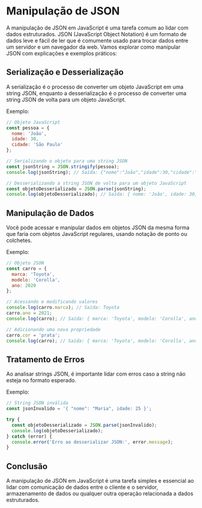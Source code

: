 # Manipulação de JSON

A manipulação de JSON em JavaScript é uma tarefa comum ao lidar com dados estruturados. JSON (JavaScript Object Notation) é um formato de dados leve e fácil de ler que é comumente usado para trocar dados entre um servidor e um navegador da web. Vamos explorar como manipular JSON com explicações e exemplos práticos:

## Serialização e Desserialização

A serialização é o processo de converter um objeto JavaScript em uma string JSON, enquanto a desserialização é o processo de converter uma string JSON de volta para um objeto JavaScript.

Exemplo:

```js
// Objeto JavaScript
const pessoa = {
  nome: 'João',
  idade: 30,
  cidade: 'São Paulo'
};

// Serializando o objeto para uma string JSON
const jsonString = JSON.stringify(pessoa);
console.log(jsonString); // Saída: {"nome":"João","idade":30,"cidade":"São Paulo"}

// Desserializando a string JSON de volta para um objeto JavaScript
const objetoDesserializado = JSON.parse(jsonString);
console.log(objetoDesserializado); // Saída: { nome: 'João', idade: 30, cidade: 'São Paulo' }
```

## Manipulação de Dados

Você pode acessar e manipular dados em objetos JSON da mesma forma que faria com objetos JavaScript regulares, usando notação de ponto ou colchetes.

Exemplo:

```js
// Objeto JSON
const carro = {
  marca: 'Toyota',
  modelo: 'Corolla',
  ano: 2020
};

// Acessando e modificando valores
console.log(carro.marca); // Saída: Toyota
carro.ano = 2021;
console.log(carro); // Saída: { marca: 'Toyota', modelo: 'Corolla', ano: 2021 }

// Adicionando uma nova propriedade
carro.cor = 'prata';
console.log(carro); // Saída: { marca: 'Toyota', modelo: 'Corolla', ano: 2021, cor: 'prata' }
```

## Tratamento de Erros

Ao analisar strings JSON, é importante lidar com erros caso a string não esteja no formato esperado.

Exemplo:

```js
// String JSON inválida
const jsonInvalido = '{ "nome": "Maria", idade: 25 }';

try {
  const objetoDesserializado = JSON.parse(jsonInvalido);
  console.log(objetoDesserializado);
} catch (error) {
  console.error('Erro ao desserializar JSON:', error.message);
}
```

## Conclusão

A manipulação de JSON em JavaScript é uma tarefa simples e essencial ao lidar com comunicação de dados entre o cliente e o servidor, armazenamento de dados ou qualquer outra operação relacionada a dados estruturados.